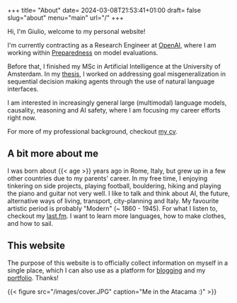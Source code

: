 +++
title= "About"
date= 2024-03-08T21:53:41+01:00
draft= false
slug="about"
menu="main"
url="/"
+++

Hi, I'm Giulio, welcome to my personal website!

I'm currently contracting as a Research Engineer at
[OpenAI](https://openai.com), where I am working within
[Preparedness](https://openai.com/preparedness/) on model evaluations.

Before that, I finished my MSc in Artificial Intelligence at the University of
Amsterdam. In my [thesis](https://github.com/thesofakillers/nlgoals), I worked
on addressing goal misgeneralization in sequential decision making agents
through the use of natural language interfaces.

I am interested in increasingly general large (multimodal) language models,
causality, reasoning and AI safety, where I am focusing my career efforts right
now.

For more of my professional background, checkout
[my cv](/cv/GiulioStarace_CV.pdf).

## A bit more about me

I was born about {{< age >}} years ago in Rome, Italy, but grew up in a few
other countries due to my parents' career. In my free time, I enjoying tinkering
on side projects, playing football, bouldering, hiking and playing the piano and
guitar not very well. I like to talk and think about AI, the future, alternative
ways of living, transport, city-planning and Italy. My favourite artistic period
is probably "Modern" (~ 1860 - 1945). For what I listen to, checkout my
[last.fm](https://www.last.fm/user/giuliostarace). I want to learn more
languages, how to make clothes, and how to sail.

## This website

The purpose of this website is to officially collect information on myself in a
single place, which I can also use as a platform for
[blogging](/posts/why-blog/) and my [portfolio](/projects/). Thanks!

{{< figure src="/images/cover.JPG" caption="Me in the Atacama :)" >}}
